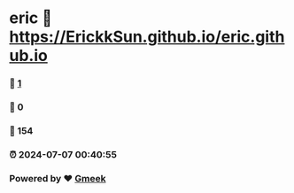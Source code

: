# eric :link: https://ErickkSun.github.io/eric.github.io 
### :page_facing_up: [1](https://ErickkSun.github.io/eric.github.io/tag.html) 
### :speech_balloon: 0 
### :hibiscus: 154 
### :alarm_clock: 2024-07-07 00:40:55 
### Powered by :heart: [Gmeek](https://github.com/Meekdai/Gmeek)
